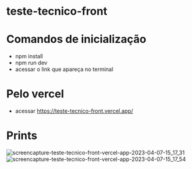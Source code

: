 # teste-tecnico-front

# Comandos de inicialização

- npm install
- npm run dev
- acessar o link que apareça no terminal

# Pelo vercel

- acessar https://teste-tecnico-front.vercel.app/

# Prints

![screencapture-teste-tecnico-front-vercel-app-2023-04-07-15_17_31](https://user-images.githubusercontent.com/88117067/230658040-612f4bbe-e29e-48fe-8308-bc776afaeaf2.png) ![screencapture-teste-tecnico-front-vercel-app-2023-04-07-15_17_54](https://user-images.githubusercontent.com/88117067/230658034-f40540c0-2d96-4835-92b5-a552fb5b325f.png)



